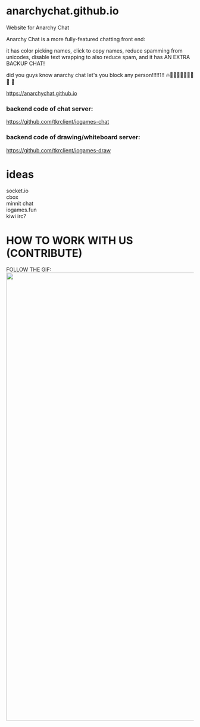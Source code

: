 # anarchychat.github.io
Website for Anarchy Chat

Anarchy Chat is a more fully-featured chatting front end:

it has color picking names, click to copy names, reduce spamming from unicodes, disable text wrapping to also reduce spam, and it has AN EXTRA BACKUP CHAT!

did you guys know anarchy chat let's you block any person!!!!!1!! 🔥💯💯💯🥵🥵🥵🥵🥵 🥶

https://anarchychat.github.io

### backend code of chat server:
https://github.com/tkrclient/iogames-chat

### backend code of drawing/whiteboard server:
https://github.com/tkrclient/iogames-draw

# ideas
socket.io <br>
cbox <br>
minnit chat <br>
iogames.fun <br>
kiwi irc?

# HOW TO WORK WITH US (CONTRIBUTE)

FOLLOW THE GIF:<br>
<img src="https://github.com/script14/script14.github.io/assets/170660737/929a0893-97ca-407b-b959-f06f2dd6099e" width="1200px">
